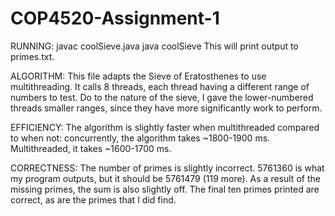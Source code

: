 # COP4520-Assignment-1
RUNNING: 
  javac coolSieve.java
  java coolSieve
This will print output to primes.txt.


ALGORITHM: This file adapts the Sieve of Eratosthenes to use multithreading. It calls 8 threads, each thread having a different range of numbers to test. Do to the nature of the sieve, I gave the lower-numbered threads smaller ranges, since they have more significantly work to perform. 

EFFICIENCY: The algorithm is slightly faster when multithreaded compared to when not: concurrently, the algorithm takes ~1800-1900 ms. Multithreaded, it takes ~1600-1700 ms. 

CORRECTNESS: The number of primes is slightly incorrect. 5761360 is what my program outputs, but it should be 5761479 (119 more). As a result of the missing primes, the sum is also slightly off. The final ten primes printed are correct, as are the primes that I did find.
